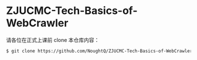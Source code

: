 # ZJUCMC-Tech-Basics-of-WebCrawler

请各位在正式上课前 clone 本仓库内容：

```sh
$ git clone https://github.com/NoughtQ/ZJUCMC-Tech-Basics-of-WebCrawler.git
```